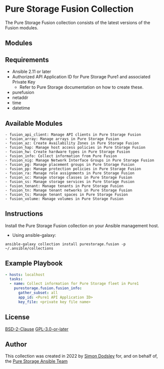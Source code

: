 # Pure Storage Fusion Collection

The Pure Storage Fusion collection consists of the latest versions of the Fusion modules.

## Modules

## Requirements

- Ansible 2.11 or later
- Authorized API Application ID for Pure Storage Pure1 and associated Private Key
  - Refer to Pure Storage documentation on how to create these. 
- purefusion
- netaddr
- time
- datetime

## Available Modules

    - fusion_api_client: Manage API clients in Pure Storage Fusion
    - fusion_array: Manage arrays in Pure Storage Fusion
    - fusion_az: Create Availability Zones in Pure Storage Fusion
    - fusion_hap: Manage host access policies in Pure Storage Fusion
    - fusion_hw: Create hardware types in Pure Storage Fusion
    - fusion_info: Collect information from Pure Fusion
    - fusion_nig: Manage Network Interface Groups in Pure Storage Fusion
    - fusion_pg: Manage placement groups in Pure Storage Fusion
    - fusion_pp: Manage protection policies in Pure Storage Fusion
    - fusion_ra: Manage role assignments in Pure Storage Fusion
    - fusion_sc: Manage storage classes in Pure Storage Fusion
    - fusion_ss: Manage storage services in Pure Storage Fusion
    - fusion_tenant: Manage tenants in Pure Storage Fusion
    - fusion_tn: Manage tenant networks in Pure Storage Fusion
    - fusion_ts: Manage tenant spaces in Pure Storage Fusion
    - fusion_volume: Manage volumes in Pure Storage Fusion

## Instructions

Install the Pure Storage Fusion collection on your Ansible management host.

- Using ansible-galaxy:
```
ansible-galaxy collection install purestorage.fusion -p ~/.ansible/collections
```

## Example Playbook
```yaml
- hosts: localhost
  tasks:
  - name: Collect information for Pure Storage fleet in Pure1
    purestorage.fusion.fusion_info:
      gather_subset: all
      app_id: <Pure1 API Application ID>
      key_file: <private key file name>
```

## License

[BSD-2-Clause](https://directory.fsf.org/wiki?title=License:FreeBSD)
[GPL-3.0-or-later](https://www.gnu.org/licenses/gpl-3.0.en.html)

## Author

This collection was created in 2022 by [Simon Dodsley](@sdodsley) for, and on behalf of, the [Pure Storage Ansible Team](pure-ansible-team@purestorage.com)
